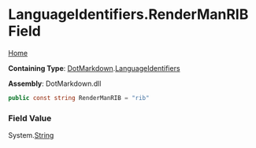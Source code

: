 # LanguageIdentifiers\.RenderManRIB Field

[Home](../../../README.md)

**Containing Type**: [DotMarkdown](../../README.md)\.[LanguageIdentifiers](../README.md)

**Assembly**: DotMarkdown\.dll

```csharp
public const string RenderManRIB = "rib"
```

### Field Value

System\.[String](https://docs.microsoft.com/en-us/dotnet/api/system.string)